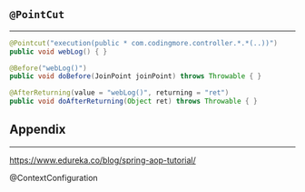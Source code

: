 ## `@PointCut`
---
```java
@Pointcut("execution(public * com.codingmore.controller.*.*(..))") 
public void webLog() { } 

@Before("webLog()") 
public void doBefore(JoinPoint joinPoint) throws Throwable { } 

@AfterReturning(value = "webLog()", returning = "ret") 
public void doAfterReturning(Object ret) throws Throwable { }
```


## Appendix
---
https://www.edureka.co/blog/spring-aop-tutorial/

@ContextConfiguration
